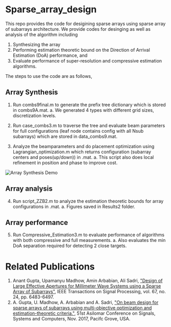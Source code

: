 # Sparse_array_design
This repo provides the code for desigining sparse arrays using sparse array of subarrays architecture. We provide codes for desinging as well as analysis of the algorithm including
1. Synthesizing the array 
2. Performing estimation theoretic bound on the Direction of Arrival Estimation (DoA) performance, and 
3. Evaluate performance of super-resolution and compressive estimation algorithms.

The steps to use the code are as follows,
## Array Synthesis
1. Run combs9final.m to generate the prefix tree dictionary which is stored in combs9A.mat.
  a. We generated 4 types with different grid sizes, discretization levels.

2. Run case_combs3.m to traverse the tree and evaluate beam parameters for full configurations (leaf node contains config with all Nsub subarrays) which are stored in data_combs9.mat.

3. Analyze the beamparameters and do placement optimization using Lagrangian_optimization.m which returns configuration (subarray centers and poses(up/down)) in <date>.mat.
  a. This script also does local refinement in position and phase to improve cost.
  
![Array Synthesis Demo](demo/Refinements.gif)

## Array analysis
4. Run script_ZZB2.m to analyze the estimation theoretic bounds for array configurations in <date>.mat.
  a. Figures saved in Results2 folder.

## Array performance
5. Run Compressive_Estimation3.m to evaluate performance of algorithms with both compressive and full measurements.
  a. Also evaluates the min DoA separation required for detecting 2 close targets.

# Related Publications
1. Anant Gupta, Upamanyu Madhow, Amin Arbabian, Ali Sadri, ["Design of Large Effective Apertures for Millimeter Wave Systems using a Sparse Array of Subarrays"](https://wcsl.ece.ucsb.edu/sites/default/files/publications/gupta2019design_0.pdf), IEEE Transactions on Signal Processing, vol. 67, no. 24, pp. 6483-6497.
2. A. Gupta, U. Madhow, A. Arbabian and A. Sadri, ["On beam design for sparse arrays of subarrays using multi-objective optimization and estimation-theoretic criteria."](https://wcsl.ece.ucsb.edu/sites/default/files/publications/asilomar17_final.pdf), 51st Asilomar Conference on Signals, Systems and Computers, Nov. 2017, Pacifc Grove, USA.
